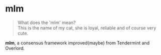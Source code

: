 # mlm

> What does the 'mlm' mean?    
> This is the name of my cat, she is loyal, reliable and of course very cute.

**mlm**, a consensus framework improved(maybe) from Tendermint and Overlord.
